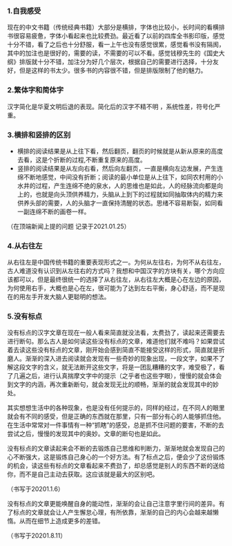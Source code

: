 ### 1.自我感受

现在的中文书籍（传统经典书籍）大部分是横排，字体也比较小，长时间的看横排书很容易疲惫，字体小看起来也比较费劲。最近看了以前的四库全书影印版，感觉十分不错，看了之后也十分舒服，看一上午也没有感觉很累，感觉看书没有隔阂，其中的加注也是很好的，需要的读，不需要的可以不看。感觉钱穆先生的《国史大纲》排版就十分不错，加注分为好几个层次，根据自己的需要进行选择，十分友好，但是这样的书太少。很多书的内容很不错，但是排版限制了他的魅力。

### 2.繁体字和简体字

汉字简化是华夏文明后退的表现。简化后的汉字不精不明 ，系统性差，符号化严重。

### 3.横排和竖排的区别

- 横排的阅读结果是从上往下看，然后翻页，翻页的时候就是从新从原来的高度去看，这是个折断的过程,不断重复原来的高度。
- 竖排的阅读结果是从左向右看，然后向左翻页，一直是横向左边发展，产生连绵不断地感觉，中间没有折断；阅读的最小单位是从上往下，如同农村用的小水井的过程，产生连绵不绝的泉水，人的思维也是如此，人的经脉流向都是向上的，也就是向头顶供养精力，头脑从上到下的过程就如同抽取体内的精力来供养头部的需要，人的头脑才一直保持清醒的状态。思绪不容易断裂，如同看一副连绵不断的画卷一样。

（在顶端新闻上提的问题 记录于2021.01.25）

### 4.从右往左

从右往左是中国传统书籍的重要表现形式之一。为何从左往右，为何不从右往左，古人难道没有认识到从左往右的方式吗？我想和中国汉字的方块有关，哪个方向应该都可以，但是最终很统一的选择了从右往左，从右往左大概是心在左边的原因，为何使用右手，大概也是心在左，很可能为了达到左右平衡，身心舒适，而不是现在的用左手开发大脑人更聪明的想法。

### 5.没有标点

没有标点的汉字文章在现在一般人看来简直就没法看，太费劲了，读起来还需要去进行断句。那么古人是如何读这些没有标点的文章，难道他们就不难吗？如果尝试着去读这些没有标点的文章，刚开始会感到简直不能接受这样的形式，简直就是折磨人。渐渐的深入进去阅读就会发现有一些奇妙的现象出现，一段文字，如果不了解这段文字的含义，就无法断开这些文字，将是一团乱糟糟的文字，难受极了，看了几遍之后，进行认真揣摩文字中的提示（之乎者也这些字眼），慢慢的就会体会到文字的内涵，再次重新断句，就会发现无比的顺畅，渐渐的就会发现其中的妙处。

其实想想生活中的各种现象，也是没有任何提示的，同样的经过，在不同人的眼里就会有不同的感受，但是正确的东西就在那里，只有一部分有心的人能够抓住他。在生活中常常对一件事情有一种“抓瞎”的感受，总是抓不住问题的要害，不断的去尝试之后，慢慢的发现其中的奥妙。文章的断句也是如此。

没有标点的文章读起来会不断的去锻炼自己思维和判断力，渐渐地就会发现自己的心不断强大，这是锻炼自己身心的一个好方法。有了标点之后，便会少了这份锻炼的机会，读这些有标点的文章看起来不费劲了，却总感觉是别人的东西不断的送给你，而不是自己主动去获取。这应该就是最大的区别吧。

（书写于20201.1.6）

没有标点的文章更能唤醒自身的能动性，渐渐的会让自己注意字里行间的差异。有了标点的文章就会让人产生懈怠心理，有所依靠，渐渐的自己的内心会越来越懒惰。从而在细节上造成更多的差错。

（书写于20201.8.11）